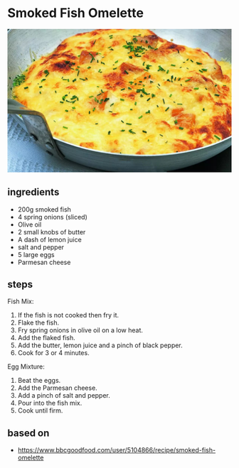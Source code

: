 # Smoked Fish Omelette

![Smoked Fish Omelette](images/smoked-fish-omelette.jpg)

## ingredients

- 200g smoked fish
- 4 spring onions (sliced)
- Olive oil
- 2 small knobs of butter
- A dash of lemon juice
- salt and pepper
- 5 large eggs
- Parmesan cheese

## steps

Fish Mix:

1. If the fish is not cooked then fry it.
2. Flake the fish.
2. Fry spring onions in olive oil on a low heat.
2. Add the flaked fish.
3. Add the butter, lemon juice and a pinch of black pepper.
4. Cook for 3 or 4 minutes.

Egg Mixture:

1. Beat the eggs.
2. Add the Parmesan cheese.
3. Add a pinch of salt and pepper.
4. Pour into the fish mix.
5. Cook until firm.

## based on

- https://www.bbcgoodfood.com/user/5104866/recipe/smoked-fish-omelette
